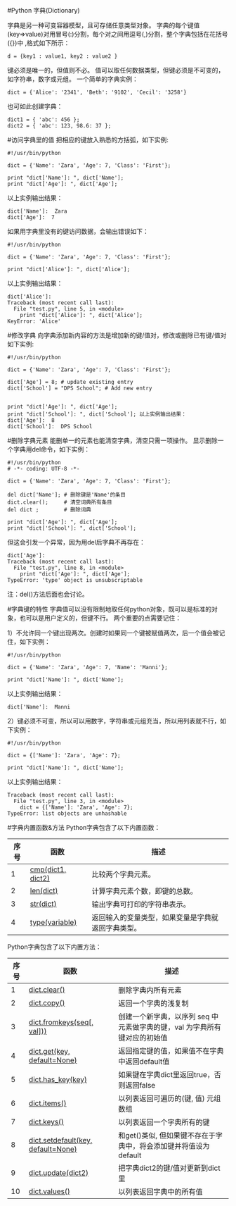 #Python 字典(Dictionary)

字典是另一种可变容器模型，且可存储任意类型对象。
字典的每个键值(key=>value)对用冒号(:)分割，每个对之间用逗号(,)分割，整个字典包括在花括号({})中 ,格式如下所示：

```
d = {key1 : value1, key2 : value2 }
```

键必须是唯一的，但值则不必。
值可以取任何数据类型，但键必须是不可变的，如字符串，数字或元组。
一个简单的字典实例：

```
dict = {'Alice': '2341', 'Beth': '9102', 'Cecil': '3258'}
```

也可如此创建字典：

```
dict1 = { 'abc': 456 };
dict2 = { 'abc': 123, 98.6: 37 };
```

#访问字典里的值
把相应的键放入熟悉的方括弧，如下实例:


```
#!/usr/bin/python
 
dict = {'Name': 'Zara', 'Age': 7, 'Class': 'First'};
 
print "dict['Name']: ", dict['Name'];
print "dict['Age']: ", dict['Age'];
```

以上实例输出结果：


```
dict['Name']:  Zara
dict['Age']:  7
```

如果用字典里没有的键访问数据，会输出错误如下：

```
#!/usr/bin/python
 
dict = {'Name': 'Zara', 'Age': 7, 'Class': 'First'};
 
print "dict['Alice']: ", dict['Alice'];
```

以上实例输出结果：

```
dict['Alice']: 
Traceback (most recent call last):
  File "test.py", line 5, in <module>
    print "dict['Alice']: ", dict['Alice'];
KeyError: 'Alice'
```

#修改字典
向字典添加新内容的方法是增加新的键/值对，修改或删除已有键/值对如下实例:

```
#!/usr/bin/python
 
dict = {'Name': 'Zara', 'Age': 7, 'Class': 'First'};
 
dict['Age'] = 8; # update existing entry
dict['School'] = "DPS School"; # Add new entry
 
 
print "dict['Age']: ", dict['Age'];
print "dict['School']: ", dict['School']; 以上实例输出结果：
dict['Age']:  8
dict['School']:  DPS School
```

#删除字典元素
能删单一的元素也能清空字典，清空只需一项操作。
显示删除一个字典用del命令，如下实例：


```
#!/usr/bin/python
# -*- coding: UTF-8 -*-

dict = {'Name': 'Zara', 'Age': 7, 'Class': 'First'};
 
del dict['Name']; # 删除键是'Name'的条目
dict.clear();     # 清空词典所有条目
del dict ;        # 删除词典
 
print "dict['Age']: ", dict['Age'];
print "dict['School']: ", dict['School'];
```

但这会引发一个异常，因为用del后字典不再存在：


```
dict['Age']:
Traceback (most recent call last):
  File "test.py", line 8, in <module>
    print "dict['Age']: ", dict['Age'];
TypeError: 'type' object is unsubscriptable
```

注：del()方法后面也会讨论。

#字典键的特性
字典值可以没有限制地取任何python对象，既可以是标准的对象，也可以是用户定义的，但键不行。
两个重要的点需要记住：

1）不允许同一个键出现两次。创建时如果同一个键被赋值两次，后一个值会被记住，如下实例：

```
#!/usr/bin/python
 
dict = {'Name': 'Zara', 'Age': 7, 'Name': 'Manni'};
 
print "dict['Name']: ", dict['Name'];
```

以上实例输出结果：


```
dict['Name']:  Manni
```

2）键必须不可变，所以可以用数字，字符串或元组充当，所以用列表就不行，如下实例：


```
#!/usr/bin/python
 
dict = {['Name']: 'Zara', 'Age': 7};
 
print "dict['Name']: ", dict['Name'];
```

以上实例输出结果：

```
Traceback (most recent call last):
  File "test.py", line 3, in <module>
    dict = {['Name']: 'Zara', 'Age': 7};
TypeError: list objects are unhashable
```

#字典内置函数&方法
Python字典包含了以下内置函数：

|序号	|函数|描述
|-|-|-|
|1	|[cmp(dict1, dict2)](./att/dict.cmp.md)|比较两个字典元素。
|2	|[len(dict)](./att/dict.len.md)|计算字典元素个数，即键的总数。
|3	|[str(dict)](./att/dict.str.md)|输出字典可打印的字符串表示。
|4	|[type(variable)](./att/dict.type.md)|返回输入的变量类型，如果变量是字典就返回字典类型。


Python字典包含了以下内置方法：

|序号	|函数|描述
|-|-|-|
|1	|[dict.clear()](./att/dict.clear.md)|删除字典内所有元素
|2	|[dict.copy()](./att/dict.copy.md)|返回一个字典的浅复制
|3	|[dict.fromkeys(seq[, val]))](./att/dict.fromkeys.md)|创建一个新字典，以序列 seq 中元素做字典的键，val 为字典所有键对应的初始值
|4	|[dict.get(key, default=None)](./att/dict.get.md)|返回指定键的值，如果值不在字典中返回default值
|5	|[dict.has_key(key)](./att/dict.has_key.md)|如果键在字典dict里返回true，否则返回false
|6	|[dict.items()](./att/dict.items.md)|以列表返回可遍历的(键, 值) 元组数组
|7	|[dict.keys()](./att/dict.keys.md)|以列表返回一个字典所有的键
|8	|[dict.setdefault(key, default=None)](./att/dict.setdefault.md)|和get()类似, 但如果键不存在于字典中，将会添加键并将值设为default
|9	|[dict.update(dict2)](./att/dict.update.md)|把字典dict2的键/值对更新到dict里
|10	|[dict.values()](./att/dict.values.md)|以列表返回字典中的所有值